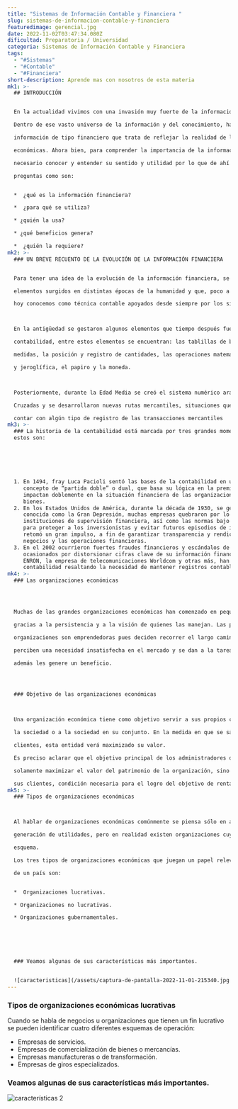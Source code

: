 ```yaml
---
title: "Sistemas de Información Contable y Financiera "
slug: sistemas-de-informacion-contable-y-financiera
featuredimage: gerencial.jpg
date: 2022-11-02T03:47:34.080Z
dificultad: Preparatoria / Universidad
categoria: Sistemas de Información Contable y Financiera
tags:
  - "#Sistemas"
  - "#Contable"
  - "#Financiera"
short-description: Aprende mas con nosotros de esta materia
mk1: >-
  ## INTRODUCCIÓN


  En la actualidad vivimos con una invasión muy fuerte de la información.

  Dentro de ese vasto universo de la información y del conocimiento, hay un mundo de

  información de tipo financiero que trata de reflejar la realidad de las organizaciones

  económicas. Ahora bien, para comprender la importancia de la información financiera, es

  necesario conocer y entender su sentido y utilidad por lo que de ahí se deriva una serie de

  preguntas como son:


  *  ¿qué es la información financiera?

  *  ¿para qué se utiliza?

  * ¿quién la usa?

  * ¿qué beneficios genera?

  *  ¿quién la requiere?
mk2: >-
  ### UN BREVE RECUENTO DE LA EVOLUCIÓN DE LA INFORMACIÓN FINANCIERA


  Para tener una idea de la evolución de la información financiera, se muestra una reseña de los

  elementos surgidos en distintas épocas de la humanidad y que, poco a poco, han configurado lo que

  hoy conocemos como técnica contable apoyados desde siempre por los sistemas contables.



  En la antigüedad se gestaron algunos elementos que tiempo después fueron capitalizados por la

  contabilidad, entre estos elementos se encuentran: las tablillas de barro, el sistema de pesas y

  medidas, la posición y registro de cantidades, las operaciones matemáticas, la escritura pictográfica

  y jeroglífica, el papiro y la moneda.



  Posteriormente, durante la Edad Media se creó el sistema numérico arábigo, se iniciaron las

  Cruzadas y se desarrollaron nuevas rutas mercantiles, situaciones que propiciaron la necesidad de

  contar con algún tipo de registro de las transacciones mercantiles
mk3: >-
  ### La historia de la contabilidad está marcada por tres grandes momentos,
  estos son:






  1. En 1494, fray Luca Pacioli sentó las bases de la contabilidad en un documento que por primera vez hablaba del
     concepto de “partida doble” o dual, que basa su lógica en la premisa de que las transacciones económicas
     impactan doblemente en la situación financiera de las organizaciones al registrar el incremento o pérdidas de
     bienes.
  2. En los Estados Unidos de América, durante la década de 1930, se generó una de las peores catástrofes financieras
     conocida como la Gran Depresión, muchas empresas quebraron por lo que fue necesario reformar las leyes e
     instituciones de supervisión financiera, así como las normas bajo las cuales se elabora información financiera
     para proteger a los inversionistas y evitar futuros episodios de inestabilidad. Fue entonces cuando la contabilidad
     retomó un gran impulso, a fin de garantizar transparencia y rendición de cuentas en la administración de los
     negocios y las operaciones financieras.
  3. En el 2002 ocurrieron fuertes fraudes financieros y escándalos de grandes compañías estadounidenses
     ocasionados por distorsionar cifras clave de su información financiera. Casos como el del corporativo energético
     ENRON, la empresa de telecomunicaciones Worldcom y otras más, han dejado una huella en la historia de la
     contabilidad resaltando la necesidad de mantener registros contables para evitar este tipo de situaciones.
mk4: >-
  ### Las organizaciones económicas




  Muchas de las grandes organizaciones económicas han comenzado en pequeños locales que han crecido

  gracias a la persistencia y a la visión de quienes las manejan. Las personas que inician dichas

  organizaciones son emprendedoras pues deciden recorrer el largo camino del éxito. Los emprendedores

  perciben una necesidad insatisfecha en el mercado y se dan a la tarea de desarrollar una solución que

  además les genere un beneficio.




  ### Objetivo de las organizaciones económicas



  Una organización económica tiene como objetivo servir a sus propios clientes, a segmentos importantes de

  la sociedad o a la sociedad en su conjunto. En la medida en que se satisfagan las necesidades de los

  clientes, esta entidad verá maximizado su valor.

  Es preciso aclarar que el objetivo principal de los administradores de una organización económica no es

  solamente maximizar el valor del patrimonio de la organización, sino también procurar la satisfacción de

  sus clientes, condición necesaria para el logro del objetivo de rentabilidad.
mk5: >-
  ### Tipos de organizaciones económicas



  Al hablar de organizaciones económicas comúnmente se piensa sólo en aquellas cuyo objetivo final es la

  generación de utilidades, pero en realidad existen organizaciones cuyos objetivos no se limitan a ese

  esquema.

  Los tres tipos de organizaciones económicas que juegan un papel relevante dentro de la actividad económica

  de un país son:


  *  Organizaciones lucrativas.

  * Organizaciones no lucrativas.

  * Organizaciones gubernamentales.






  ### Veamos algunas de sus características más importantes.


  ![caracteristicas](/assets/captura-de-pantalla-2022-11-01-215340.jpg "características ")
---
```

### Tipos de organizaciones económicas lucrativas


Cuando se habla de negocios u organizaciones que tienen un fin lucrativo se pueden identificar cuatro
diferentes esquemas de operación:

*   Empresas de servicios.
* Empresas de comercialización de bienes o mercancías.
* Empresas manufactureras o de transformación.
* Empresas de giros especializados.




### Veamos algunas de sus características más importantes.

![características 2 ](/assets/captura-de-pantalla-2022-11-01-215853.jpg "características 2 ")